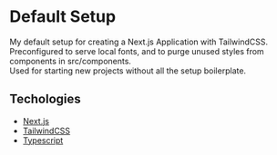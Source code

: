 # Default Setup

My default setup for creating a Next.js Application with TailwindCSS.\
Preconfigured to serve local fonts, and to purge unused styles from components in src/components.\
Used for starting new projects without all the setup boilerplate.

## Techologies

- [Next.js](https://nextjs.org)
- [TailwindCSS](https://tailwindcss.com)
- [Typescript](https://www.typescriptlang.org)
